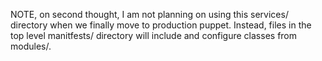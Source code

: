 NOTE, on second thought, I am not planning on using this services/ directory
when we finally move to production puppet.  Instead, files in the top level
manitfests/ directory will include and configure classes from modules/.

